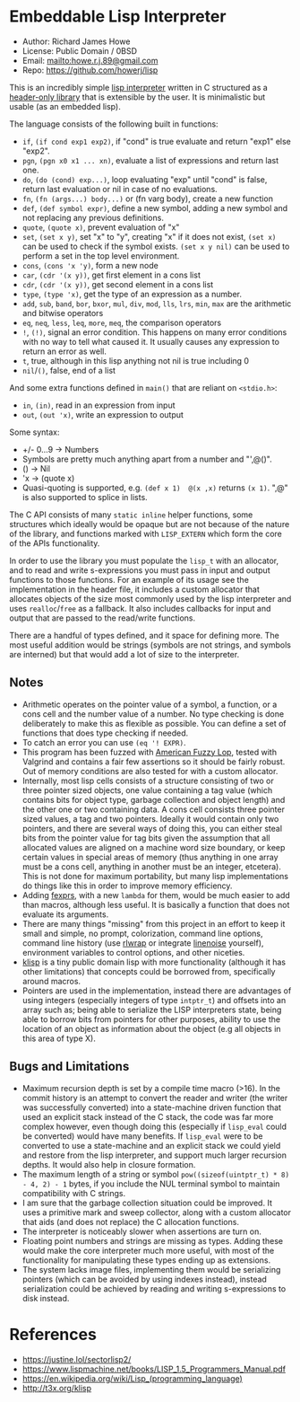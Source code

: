 # Embeddable Lisp Interpreter

* Author: Richard James Howe
* License: Public Domain / 0BSD
* Email: <mailto:howe.r.j.89@gmail.com>
* Repo: <https://github.com/howerj/lisp>

This is an incredibly simple [lisp interpreter](https://en.wikipedia.org/wiki/Lisp_%28programming_language%29)
written in C structured as a [header-only library](https://en.wikipedia.org/wiki/Header-only)
that is extensible by the user. It is minimalistic but usable (as an embedded
lisp).

The language consists of the following built in functions:

* `if`, `(if cond exp1 exp2)`, if "cond" is true evaluate and return "exp1"
  else "exp2".
* `pgn`, `(pgn x0 x1 ... xn)`, evaluate a list of expressions and return
  last one.
* `do`, `(do (cond) exp...)`, loop evaluating "exp" until "cond" is false,
  return last evaluation or nil in case of no evaluations.
* `fn`, `(fn (args...) body...)` or (fn varg body), create a new function
* `def`, `(def symbol expr)`, define a new symbol, adding a new symbol and
  not replacing any previous definitions. 
* `quote`, `(quote x)`, prevent evaluation of "x"
* `set`, `(set x y)`, set "x" to "y", creating "x" if it does not exist, 
  `(set x)` can be used to check if the symbol exists. `(set x y nil)` can
  be used to perform a set in the top level environment.
* `cons`, `(cons 'x 'y)`, form a new node
* `car`, `(cdr '(x y))`, get first element in a cons list
* `cdr`, `(cdr '(x y))`, get second element in a cons list
* `type`, `(type 'x)`, get the type of an expression as a number.
* `add`, `sub`, `band`, `bor`, `bxor`, `mul`, `div`, `mod`, `lls`, `lrs`, `min`,
  `max` are the arithmetic and bitwise operators
* `eq`, `neq`, `less`, `leq`, `more`, `meq`, the comparison operators
* `!`, `(!)`, signal an error condition. This happens on many error
conditions with no way to tell what caused it. It usually causes any
expression to return an error as well.
* `t`, true, although in this lisp anything not nil is true including 0
* `nil`/`()`, false, end of a list

And some extra functions defined in `main()` that are reliant on `<stdio.h>`:

* `in`, `(in)`, read in an expression from input
* `out`, `(out 'x)`, write an expression to output

Some syntax:

* +/- 0...9 -> Numbers
* Symbols are pretty much anything apart from a number and "',@()".
* () -> Nil
* 'x -> (quote x)
* Quasi-quoting is supported, e.g. `(def x 1)  @(x ,x)` returns `(x 1)`. ",@"
  is also supported to splice in lists.

The C API consists of many `static inline` helper functions, some structures
which ideally would be opaque but are not because of the nature of the library,
and functions marked with `LISP_EXTERN` which form the core of the APIs
functionality.

In order to use the library you must populate the `lisp_t` with an allocator,
and to read and write s-expressions you must pass in input and output functions
to those functions. For an example of its usage see the implementation in the
header file, it includes a custom allocator that allocates objects of the size
most commonly used by the lisp interpreter and uses `realloc`/`free` as a
fallback. It also includes callbacks for input and output that are passed to
the read/write functions.

There are a handful of types defined, and it space for defining more. The
most useful addition would be strings (symbols are not strings, and symbols are
interned) but that would add a lot of size to the interpreter.

## Notes

* Arithmetic operates on the pointer value of a symbol, a function, or a cons
  cell and the number value of a number. No type checking is done deliberately
  to make this as flexible as possible. You can define a set of functions that 
  does type checking if needed.
* To catch an error you can use `(eq '! EXPR)`. 
* This program has been fuzzed with [American Fuzzy Lop](https://lcamtuf.coredump.cx/afl/),
  tested with Valgrind and contains a fair few assertions so it should be fairly robust. Out of
  memory conditions are also tested for with a custom allocator.
* Internally, most lisp cells consists of a structure consisting of two or three 
  pointer sized objects, one value containing a tag value (which contains bits
  for object type, garbage collection and object length) and the other one or
  two containing data. A cons cell consists three pointer sized values, a tag and
  two pointers. Ideally it would contain only two pointers, and there are
  several ways of doing this, you can either steal bits from the pointer value
  for tag bits given the assumption that all allocated values are aligned on a
  machine word size boundary, or keep certain values in special areas of memory
  (thus anything in one array must be a cons cell, anything in another must be
  an integer, etcetera). This is not done for maximum portability, but many
  lisp implementations do things like this in order to improve memory efficiency.
* Adding [fexprs](https://en.wikipedia.org/wiki/Fexpr), with a new `lambda`
  for them, would be much easier to add than macros, although less useful. It
  is basically a function that does not evaluate its arguments.
* There are many things "missing" from this project in an effort to keep it
  small and simple, no prompt, colorization, command line options, command
  line history (use [rlwrap](https://linux.die.net/man/1/rlwrap) or integrate
  [linenoise](https://github.com/antirez/linenoise) yourself), environment
  variables to control options, and other niceties.
* [klisp](http://t3x.org/klisp) is a tiny public domain lisp with more 
  functionality (although it has other limitations) that concepts could be
  borrowed from, specifically around macros.
* Pointers are used in the implementation, instead there are advantages of using
  integers (especially integers of type `intptr_t`) and offsets into
  an array such as; being able to serialize the LISP interpreters state,
  being able to borrow bits from pointers for other purposes, ability 
  to use the location of an object as information about the object (e.g 
  all objects in this area of type X).

## Bugs and Limitations

* Maximum recursion depth is set by a compile time macro (>16). In the commit
  history is an attempt to convert the reader and writer (the writer was
  successfully converted) into a state-machine driven function that used an
  explicit stack instead of the C stack, the code was far more complex however,
  even though doing this (especially if `lisp_eval` could be converted) would
  have many benefits. If `lisp_eval` were to be converted to use a
  state-machine and an explicit stack we could yield and restore from the
  lisp interpreter, and support much larger recursion depths. It would also
  help in closure formation.
* The maximum length of a string or symbol `pow((sizeof(uintptr_t) * 8) - 4, 2) - 1`
  bytes, if you include the NUL terminal symbol to maintain compatibility with
  C strings.
* I am sure that the garbage collection situation could be improved. It uses
  a primitive mark and sweep collector, along with a custom allocator that
  aids (and does not replace) the C allocation functions.
* The interpreter is noticeably slower when assertions are turn on.
* Floating point numbers and strings are missing as types. Adding these would
  make the core interpreter much more useful, with most of the functionality
  for manipulating these types ending up as extensions.
* The system lacks image files, implementing them would be serializing
  pointers (which can be avoided by using indexes instead), instead
  serialization could be achieved by reading and writing s-expressions to disk
  instead.

# References

* <https://justine.lol/sectorlisp2/>
* <https://www.lispmachine.net/books/LISP_1.5_Programmers_Manual.pdf>
* <https://en.wikipedia.org/wiki/Lisp_(programming_language)>
* <http://t3x.org/klisp>
